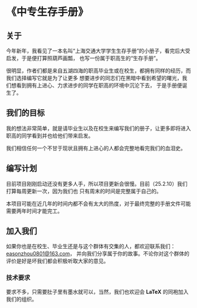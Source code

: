 # **《中专生存手册》**

## **关于**

今年新年，我看见了一本名叫“上海交通大学学生生存手册”的小册子，看完后大受启发，于是便打算照葫芦画瓢，
也写一份属于职高生的“生存手册”。

很明显，作者们都是来自五湖四海的职高毕业生或在校生，都拥有同样的经历，而我们选择编写它就是为了让更多
想要进步的同志们在黑暗中看到希望的曙光，我们想看到拥有上进心、力求进步的同学在职高的环境中沉沦下去，
于是手册便诞生了。

## **我们的目标**

我的想法非常简单，就是请毕业生以及在校生来编写我们的册子，让更多即将进入职高的同学看到并也给他们带来启发。

我们相信任何一个不甘于现状且拥有上进心的人都会完整地看完我们的血泪史。

## **编写计划**

目前项目刚刚启动还没有更多人手，所以项目更新会很慢。目前（25.2.10）我们打算每周更新一次，因为我们也
只有周末的时间是完整属于自己的。

本项目可能在近几年的时间内都不会有太大的热度，对于最终完整的手册文件可能需要两年时间才能完工。

## **加入我们**

如果你也是在校生、毕业生还是与这个群体有交集的人，都欢迎联系我们：easonzhou0801@163.com，
并向我们分享属于你的故事。不论你对这个群体的评价是好是坏我们都会积极听取大家的意见。

### **技术要求**

要求不多，只需要肚子里有墨水就可以，当然，我们也欢迎会 **LaTeX** 的同袍加入我们的组织。
